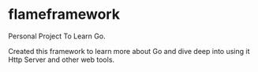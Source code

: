 # flameframework
Personal Project To Learn Go.

Created this framework to learn more about Go and dive deep into using it Http Server and other web tools.
